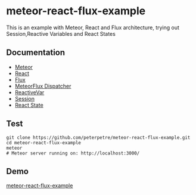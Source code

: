 # meteor-react-flux-example
This is an example with Meteor, React and Flux architecture, trying out Session,Reactive Variables and React States

## Documentation
- [Meteor](http://docs.meteor.com/#/basic/)
- [React](https://facebook.github.io/react/docs/getting-started.html)
- [Flux](https://facebook.github.io/flux/)
- [MeteorFlux Dispatcher](https://atmospherejs.com/meteorflux/dispatcher)
- [ReactiveVar](http://docs.meteor.com/#/full/reactivevar_pkg)
- [Session](http://docs.meteor.com/#/basic/session)
- [React State](https://facebook.github.io/react/docs/interactivity-and-dynamic-uis.html)

## Test
```
git clone https://github.com/peterpetre/meteor-react-flux-example.git
cd meteor-react-flux-example
meteor
# Meteor server running on: http://localhost:3000/
```

## Demo
[meteor-react-flux-example](http://meteor-react-flux-example.meteor.com/)
